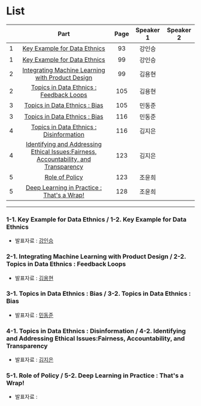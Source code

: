 # List
| | Part | Page | Speaker 1 | Speaker 2 |
|:-:|:-----:|:----:|:---------:|:---------:|
|1|[Key Example for Data Ethnics](#1-1)|93|강인승| |
|1|[Key Example for Data Ethnics](#1-2)|99|강인승| |
|2|[Integrating Machine Learning with Product Design](#2-1)|99|김용현| |
|2|[Topics in Data Ethnics : Feedback Loops](#2-2)|105|김용현| |
|3|[Topics in Data Ethnics : Bias](#3-1)|105|민동준| |
|3|[Topics in Data Ethnics : Bias](#3-2)|116|민동준| |
|4|[Topics in Data Ethnics : Disinformation](#4-1)|116|김지은| |
|4|[Identifying and Addressing Ethical Issues:Fairness, Accountability, and Transparency](#4-2)|123|김지은| |
|5|[Role of Policy](#5-1)|123|조윤희| |
|5|[Deep Learning in Practice : That's a Wrap!](#5-2)|128|조윤희| |



---

<div id="1-1"></div>
<div id="1-2"></div>

### 1-1. Key Example for Data Ethnics / 1-2. Key Example for Data Ethnics
* 발표자료 : [강인승](3rd_Week_Tue_01_강인승.pdf)

    

<div id="2-1"></div>
<div id="2-2"></div>
    
### 2-1. Integrating Machine Learning with Product Design / 2-2. Topics in Data Ethnics : Feedback Loops
* 발표자료 : [김용현]()
    


<div id="3-1"></div>
<div id="3-2"></div>

### 3-1. Topics in Data Ethnics : Bias / 3-2. Topics in Data Ethnics : Bias
* 발표자료 : [민동준](3rd_Week_Tue_03_민동준.pdf)
    




<div id="4-1"></div>
<div id="4-2"></div>

### 4-1. Topics in Data Ethnics : Disinformation / 4-2. Identifying and Addressing Ethical Issues:Fairness, Accountability, and Transparency
* 발표자료 : [김지은]()
    




<div id="5-1"></div>
<div id="5-2"></div>

### 5-1. Role of Policy / 5-2. Deep Learning in Practice : That's a Wrap!
* 발표자료 : [ ]()
  
